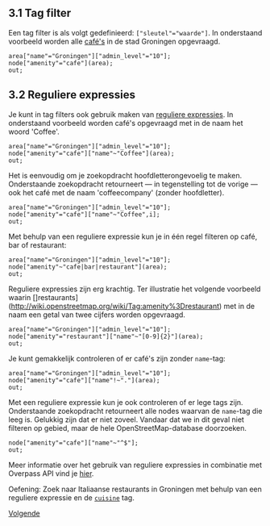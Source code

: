 ## 3.1 Tag filter
Een tag filter is als volgt gedefinieerd: ```["sleutel"="waarde"]```. In onderstaand voorbeeld worden alle [café's](http://wiki.openstreetmap.org/wiki/Tag:amenity%3Dcafe) in de stad Groningen opgevraagd.

```
area["name"="Groningen"]["admin_level"="10"];
node["amenity"="cafe"](area);
out;
```

## 3.2 Reguliere expressies
Je kunt in tag filters ook gebruik maken van [reguliere expressies](https://nl.wikipedia.org/wiki/Reguliere_expressie). In onderstaand voorbeeld worden café's opgevraagd met in de naam het woord 'Coffee'.

```
area["name"="Groningen"]["admin_level"="10"];
node["amenity"="cafe"]["name"~"Coffee"](area);
out;
```

Het is eenvoudig om je zoekopdracht hoofdletterongevoelig te maken. Onderstaande zoekopdracht retourneert — in tegenstelling tot de vorige — ook het café met de naam 'coffeecompany' (zonder hoofdletter).

```
area["name"="Groningen"]["admin_level"="10"];
node["amenity"="cafe"]["name"~"Coffee",i];
out;
```

Met behulp van een reguliere expressie kun je in één regel filteren op café, bar of restaurant: 

```
area["name"="Groningen"]["admin_level"="10"];
node["amenity"~"cafe|bar|restaurant"](area);
out;
```

Reguliere expressies zijn erg krachtig. Ter illustratie het volgende voorbeeld waarin []restaurants](http://wiki.openstreetmap.org/wiki/Tag:amenity%3Drestaurant) met in de naam een getal van twee cijfers worden opgevraagd.

```
area["name"="Groningen"]["admin_level"="10"];
node["amenity"="restaurant"]["name"~"[0-9]{2}"](area);
out;
```

Je kunt gemakkelijk controleren of er café's zijn zonder ```name```-tag:

```
area["name"="Groningen"]["admin_level"="10"];
node["amenity"="cafe"]["name"!~"."](area);
out;
```

Met een reguliere expressie kun je ook controleren of er lege tags zijn. Onderstaande zoekopdracht retourneert alle nodes waarvan de ```name```-tag die leeg is. Gelukkig zijn dat er niet zoveel. Vandaar dat we in dit geval niet filteren op gebied, maar de hele OpenStreetMap-database doorzoeken.

```
node["amenity"="cafe"]["name"~"^$"];
out;
```

Meer informatie over het gebruik van reguliere expressies in combinatie met Overpass API vind je [hier](http://wiki.openstreetmap.org/wiki/Overpass_API/Overpass_QL#Value_matches_regular_expression_.28.7E.2C_.21.7E.29).

Oefening: Zoek naar Italiaanse restaurants in Groningen met behulp van een reguliere expressie en de [```cuisine```](http://wiki.openstreetmap.org/wiki/Key:cuisine) tag.


[Volgende](4-verzamelingen.md)
